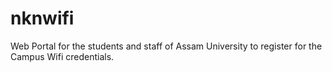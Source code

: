 # nknwifi
Web Portal for the students and staff of Assam University to register for the Campus Wifi credentials.
